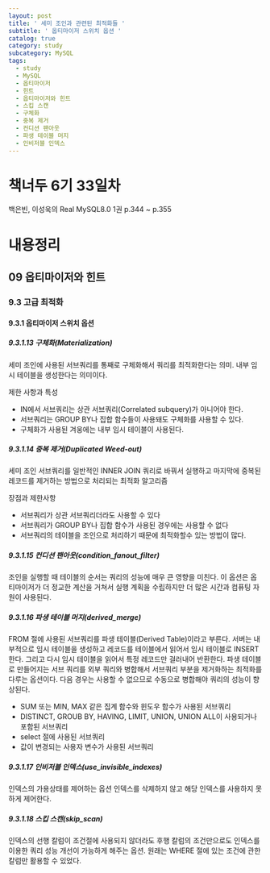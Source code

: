 ```yaml
---
layout: post
title: ' 세미 조인과 관련된 최적화들 '
subtitle: ' 옵티마이저 스위치 옵션 '
catalog: true
category: study
subcategory: MySQL
tags:
  - study
  - MySQL
  - 옵티마이저
  - 힌트
  - 옵티마이저와 힌트
  - 스킵 스캔
  - 구체화
  - 중복 제거
  - 컨디션 팬아웃
  - 파생 테이블 머지
  - 인비저블 인덱스 
---
```


# 책너두 6기 33일차

백은빈, 이성욱의 Real MySQL8.0 1권 p.344 ~ p.355

# 내용정리

## 09 옵티마이저와 힌트

### 9.3 고급 최적화

#### 9.3.1 옵티마이저 스위치 옵션

##### 9.3.1.13 구체화(Materialization)

세미 조인에 사용된 서브쿼리를 통째로 구체화해서 쿼리를 최적화한다는 의미. 내부 임시 테이블을 생성한다는 의미이다.

제한 사항과 특성

- IN에서 서브쿼리는 상관 서브쿼리(Correlated subquery)가 아니어야 한다.
- 서브쿼리는 GROUP BY나 집합 함수들이 사용돼도 구체화를 사용할 수 있다.
- 구체화가 사용된 겨웅에는 내부 임시 테이블이 사용된다.

##### 9.3.1.14 중복 제거(Duplicated Weed-out)

세미 조인 서브쿼리를 일반적인 INNER JOIN 쿼리로 바꿔서 실행하고 마지막에 중복된 레코드를 제거하는 방법으로 처리되는 최적화 알고리즘

장점과 제한사항

- 서브쿼리가 상관 서브쿼리더라도 사용할 수 있다
- 서브쿼리가 GROUP BY나 집합 함수가 사용된 경우에는 사용할 수 없다
- 서브쿼리의 테이블을 조인으로 처리하기 때문에 최적화할수 있는 방법이 많다.

##### 9.3.1.15 컨디션 팬아웃(condition_fanout_filter)

조인을 실행할 때 테이블의 순서는 쿼리의 성능에 매우 큰 영향을 미친다. 이 옵션은 옵티마이저가 더 정교한 계산을 거쳐서 실행 계획을 수립하지만 더 많은 시간과 컴퓨팅 자원이 사용된다.

##### 9.3.1.16 파생 테이블 머지(derived_merge)

FROM 절에 사용된 서브쿼리를 파생 테이블(Derived Table)이라고 부른다. 서버는 내부적으로 임시 테이블을 생성하고 레코드를 테이블에서 읽어서 임시 테이블로 INSERT한다. 그리고 다시 임시 테이블을 읽어서 특정 레코드만 걸러내어 반환한다. 파생 테이블로 만들어지는 서브 쿼리를 외부 쿼리와 병합해서 서브쿼리 부분을 제거화하는 최적화를 다루는 옵션이다. 다음 경우는 사용할 수 없으므로 수동으로 병합해야 쿼리의 성능이 향상된다.

- SUM 또는 MIN, MAX 같은 집계 함수와 윈도우 함수가 사용된 서브쿼리
- DISTINCT, GROUB BY, HAVING, LIMIT, UNION, UNION ALL이 사용되거나 포함된 서브쿼리
- select 절에 사용된 서브쿼리
- 값이 변경되는 사용자 변수가 사용된 서브쿼리

##### 9.3.1.17 인비저블 인덱스(use_invisible_indexes)

인덱스의 가용상태를 제어하는 옵션 인덱스를 삭제하지 않고 해당 인덱스를 사용하지 못하게 제어한다.

##### 9.3.1.18 스킵 스캔(skip_scan)

인덱스의 선행 칼럼이 조건절에 사용되지 않더라도 후행 칼럼의 조건만으로도 인덱스를 이용한 쿼리 성능 개선이 가능하게 해주는 옵션. 원래는 WHERE 절에 있는 조건에 관한 칼럼만 활용할 수 있었다.